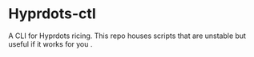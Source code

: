 # Hyprdots-ctl
 A CLI for Hyprdots ricing. This repo houses scripts that are unstable but useful if it works for you . 
